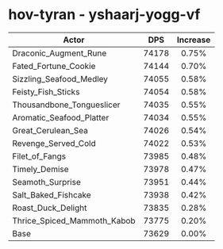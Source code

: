 # hov-tyran - yshaarj-yogg-vf
| Actor | DPS | Increase |
|---|:---:|:---:|
|Draconic_Augment_Rune|74178|0.75%|
|Fated_Fortune_Cookie|74144|0.70%|
|Sizzling_Seafood_Medley|74055|0.58%|
|Feisty_Fish_Sticks|74054|0.58%|
|Thousandbone_Tongueslicer|74035|0.55%|
|Aromatic_Seafood_Platter|74034|0.55%|
|Great_Cerulean_Sea|74026|0.54%|
|Revenge_Served_Cold|74022|0.53%|
|Filet_of_Fangs|73985|0.48%|
|Timely_Demise|73978|0.47%|
|Seamoth_Surprise|73951|0.44%|
|Salt_Baked_Fishcake|73938|0.42%|
|Roast_Duck_Delight|73835|0.28%|
|Thrice_Spiced_Mammoth_Kabob|73775|0.20%|
|Base|73629|0.00%|
